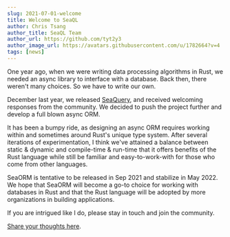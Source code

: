 ```yaml
---
slug: 2021-07-01-welcome
title: Welcome to SeaQL
author: Chris Tsang
author_title: SeaQL Team
author_url: https://github.com/tyt2y3
author_image_url: https://avatars.githubusercontent.com/u/1782664?v=4
tags: [news]
---
```


One year ago, when we were writing data processing algorithms in Rust, we needed an async library to interface with a database. Back then, there weren't many choices. So we have to write our own.

December last year, we released [SeaQuery](https://github.com/SeaQL/sea-query), and received welcoming responses from the community. We decided to push the project further and develop a full blown async ORM.

It has been a bumpy ride, as designing an async ORM requires working within and sometimes around Rust's unique type system. After several iterations of experimentation, I think we've attained a balance between static & dynamic and compile-time & run-time that it offers benefits of the Rust language while still be familiar and easy-to-work-with for those who come from other languages.

SeaORM is tentative to be released in Sep 2021 and stabilize in May 2022. We hope that SeaORM will become a go-to choice for working with databases in Rust and that the Rust language will be adopted by more organizations in building applications.

If you are intrigued like I do, please stay in touch and join the community.

[Share your thoughts here](https://github.com/SeaQL/seaql.github.io/discussions/3).

